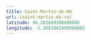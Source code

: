 ```yaml
---
title: Saint-Martin-de-Ré
url: /saint-martin-de-re/
latitude: 46.201689300000005
longitude: -1.3681861000000002
---
```

